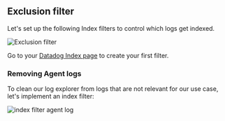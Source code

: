 ## Exclusion filter

Let's set up the following Index filters to control which logs get indexed.

![Exclusion filter](https://raw.githubusercontent.com/l0k0ms/workshops/master/log-workshop/assets/images/exclusion_filter.png)

Go to your [Datadog Index page](https://app.datadoghq.com/logs/pipelines/indexes) to create your first filter.

### Removing Agent logs

To clean our log explorer from logs that are not relevant for our use case, let's implement an index filter:

![index filter agent log](https://raw.githubusercontent.com/l0k0ms/workshops/master/log-workshop/assets/images/index_filter_agent_log.png)
